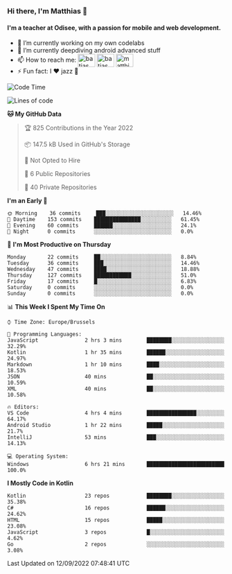 ### Hi there, I'm Matthias 👋

#### I'm a teacher at Odisee, with a passion for mobile and web development.

- 🔭 I’m currently working on my own codelabs
- 🌱 I’m currently deepdiving android advanced stuff
- 📫 How to reach me: <a href="https://dev.to/batjas" target="_blank"><img align="center" src="https://raw.githubusercontent.com/rahuldkjain/github-profile-readme-generator/master/src/images/icons/Social/devto.svg" alt="batjas" height="30" width="40" /></a>
<a href="https://twitter.com/batjas" target="_blank"><img align="center" src="https://raw.githubusercontent.com/rahuldkjain/github-profile-readme-generator/master/src/images/icons/Social/twitter.svg" alt="batjas" height="30" width="40" /></a>
<a href="https://linkedin.com/in/matthiasdruwé" target="_blank"><img align="center" src="https://raw.githubusercontent.com/rahuldkjain/github-profile-readme-generator/master/src/images/icons/Social/linked-in-alt.svg" alt="matthiasdruwé" height="30" width="40" /></a>
- ⚡ Fun fact: I ❤ jazz 🎷


<!--START_SECTION:waka-->
![Code Time](http://img.shields.io/badge/Code%20Time-394%20hrs%2040%20mins-blue)

![Lines of code](https://img.shields.io/badge/From%20Hello%20World%20I%27ve%20Written-229%20Thousand%20lines%20of%20code-blue)

**🐱 My GitHub Data** 

> 🏆 825 Contributions in the Year 2022
 > 
> 📦 147.5 kB Used in GitHub's Storage 
 > 
> 🚫 Not Opted to Hire
 > 
> 📜 6 Public Repositories 
 > 
> 🔑 40 Private Repositories  
 > 
**I'm an Early 🐤** 

```text
🌞 Morning    36 commits     ███░░░░░░░░░░░░░░░░░░░░░░   14.46% 
🌆 Daytime    153 commits    ███████████████░░░░░░░░░░   61.45% 
🌃 Evening    60 commits     ██████░░░░░░░░░░░░░░░░░░░   24.1% 
🌙 Night      0 commits      ░░░░░░░░░░░░░░░░░░░░░░░░░   0.0%

```
📅 **I'm Most Productive on Thursday** 

```text
Monday       22 commits     ██░░░░░░░░░░░░░░░░░░░░░░░   8.84% 
Tuesday      36 commits     ███░░░░░░░░░░░░░░░░░░░░░░   14.46% 
Wednesday    47 commits     ████░░░░░░░░░░░░░░░░░░░░░   18.88% 
Thursday     127 commits    ████████████░░░░░░░░░░░░░   51.0% 
Friday       17 commits     █░░░░░░░░░░░░░░░░░░░░░░░░   6.83% 
Saturday     0 commits      ░░░░░░░░░░░░░░░░░░░░░░░░░   0.0% 
Sunday       0 commits      ░░░░░░░░░░░░░░░░░░░░░░░░░   0.0%

```


📊 **This Week I Spent My Time On** 

```text
⌚︎ Time Zone: Europe/Brussels

💬 Programming Languages: 
JavaScript               2 hrs 3 mins        ████████░░░░░░░░░░░░░░░░░   32.29% 
Kotlin                   1 hr 35 mins        ██████░░░░░░░░░░░░░░░░░░░   24.97% 
Markdown                 1 hr 10 mins        ████░░░░░░░░░░░░░░░░░░░░░   18.53% 
JSON                     40 mins             ██░░░░░░░░░░░░░░░░░░░░░░░   10.59% 
XML                      40 mins             ██░░░░░░░░░░░░░░░░░░░░░░░   10.58%

🔥 Editors: 
VS Code                  4 hrs 4 mins        ████████████████░░░░░░░░░   64.17% 
Android Studio           1 hr 22 mins        █████░░░░░░░░░░░░░░░░░░░░   21.7% 
IntelliJ                 53 mins             ███░░░░░░░░░░░░░░░░░░░░░░   14.13%

💻 Operating System: 
Windows                  6 hrs 21 mins       █████████████████████████   100.0%

```

**I Mostly Code in Kotlin** 

```text
Kotlin                   23 repos            ████████░░░░░░░░░░░░░░░░░   35.38% 
C#                       16 repos            ██████░░░░░░░░░░░░░░░░░░░   24.62% 
HTML                     15 repos            █████░░░░░░░░░░░░░░░░░░░░   23.08% 
JavaScript               3 repos             █░░░░░░░░░░░░░░░░░░░░░░░░   4.62% 
Go                       2 repos             ░░░░░░░░░░░░░░░░░░░░░░░░░   3.08%

```



 Last Updated on 12/09/2022 07:48:41 UTC
<!--END_SECTION:waka-->
